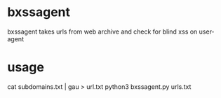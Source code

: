 # bxssagent
bxssagent takes urls from web archive and check for blind xss on user-agent

# usage

cat subdomains.txt | gau > url.txt
python3 bxssagent.py urls.txt

